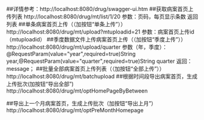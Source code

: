 ##详情参考：http://localhost:8080/drug/swagger-ui.htm
##获取病案首页上传列表
http://localhost:8080/drug/mt/list/1/20
参数：页码，每页显示条数 
返回列表
##单条病案首页上传（（加按钮“单条上传”））
http://localhost:8080/drug/mt/upload?mtuploadid=21
参数：病案首页上传id（mtuploadid）
##季度数据文件上传病案首页上传（（加按钮“季度上传”））
http://localhost:8080/drug/mt/upload/quarter
参数（年，季度）：@RequestParam(value="year",required=true)String year,@RequestParam(value="quarter",required=true)String quarter
返回：message；
##批量全部病案首页上传列表（（加按钮“全部上传”））
http://localhost:8080/drug/mt/batchupload
##根据时间段导出病案首页，生成上传批次(加按钮“导出全部”)
http://localhost:8080/drug/mt/optHomePageByBetween

##导出上一个月病案首页，生成上传批次（加按钮“导出上月”）
http://localhost:8080/drug/mt/optPreMonthHomepage